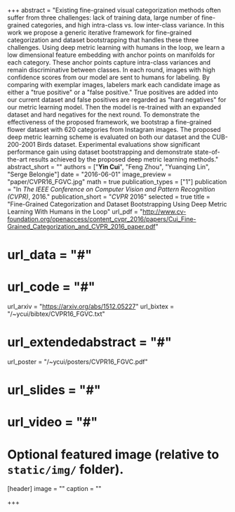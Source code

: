+++
abstract = "Existing fine-grained visual categorization methods often suffer from three challenges: lack of training data, large number of fine-grained categories, and high intra-class vs. low inter-class variance. In this work we propose a generic iterative framework for fine-grained categorization and dataset bootstrapping that handles these three challenges. Using deep metric learning with humans in the loop, we learn a low dimensional feature embedding with anchor points on manifolds for each category. These anchor points capture intra-class variances and remain discriminative between classes. In each round, images with high confidence scores from our model are sent to humans for labeling. By comparing with exemplar images, labelers mark each candidate image as either a \"true positive\" or a \"false positive.\" True positives are added into our current dataset and false positives are regarded as \"hard negatives\" for our metric learning model. Then the model is re-trained with an expanded dataset and hard negatives for the next round. To demonstrate the effectiveness of the proposed framework, we bootstrap a fine-grained flower dataset with 620 categories from Instagram images. The proposed deep metric learning scheme is evaluated on both our dataset and the CUB-200-2001 Birds dataset. Experimental evaluations show significant performance gain using dataset bootstrapping and demonstrate state-of-the-art results achieved by the proposed deep metric learning methods."
abstract_short = ""
authors = ["**Yin Cui**", "Feng Zhou", "Yuanqing Lin", "Serge Belongie"]
date = "2016-06-01"
image_preview = "paper/CVPR16_FGVC.jpg"
math = true
publication_types = ["1"]
publication = "In *The IEEE Conference on Computer Vision and Pattern Recognition (CVPR)*, 2016."
publication_short = "*CVPR* 2016"
selected = true
title = "Fine-Grained Categorization and Dataset Bootstrapping Using Deep Metric Learning With Humans in the Loop"
url_pdf = "http://www.cv-foundation.org/openaccess/content_cvpr_2016/papers/Cui_Fine-Grained_Categorization_and_CVPR_2016_paper.pdf"
# url_data = "#"
# url_code = "#"
url_arxiv = "https://arxiv.org/abs/1512.05227"
url_bixtex = "/~ycui/bibtex/CVPR16_FGVC.txt"
# url_extendedabstract = "#"
url_poster = "/~ycui/posters/CVPR16_FGVC.pdf"
# url_slides = "#"
# url_video = "#"

# Optional featured image (relative to `static/img/` folder).
[header]
image = ""
caption = ""

+++
